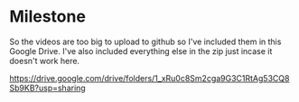# Milestone

So the videos are too big to upload to github so I've included them in this Google Drive. I've also included everything else in the zip just incase it doesn't work here.

https://drive.google.com/drive/folders/1_xRu0c8Sm2cga9G3C1RtAg53CQ8Sb9KB?usp=sharing
